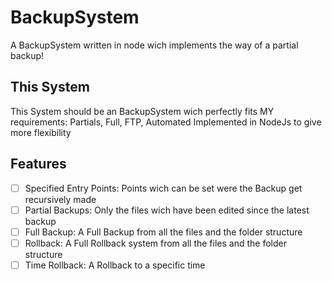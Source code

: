 # BackupSystem
A BackupSystem written in node wich implements the way of a partial backup!

## This System
This System should be an BackupSystem wich perfectly fits MY requirements: Partials, Full, FTP, Automated
Implemented in NodeJs to give more flexibility

## Features
* [ ] Specified Entry Points: Points wich can be set were the Backup get recursively made 
* [ ] Partial Backups: Only the files wich have been edited since the latest backup
* [ ] Full Backup: A Full Backup from all the files and the folder structure
* [ ] Rollback: A Full Rollback system from all the files and the folder structure
* [ ] Time Rollback: A Rollback to a specific time